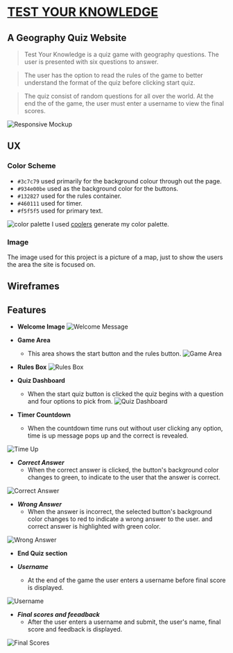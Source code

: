 # [TEST YOUR KNOWLEDGE](https://jojoakh.github.io/Test-your-knowledge/)

## A Geography Quiz Website

> Test Your Knowledge is a quiz game with geography questions. The user is presented with six questions to answer.

>The user has the option to read the rules of the game to better understand the format of the quiz before clicking start quiz.

> The quiz consist of random questions for all over the world. At the end the of the game, the user must enter a username to view the final scores. 

![Responsive Mockup](documentation/screenshot-responsive.png)
## UX

### Color Scheme

- `#3c7c79`   used primarily for the background colour through out the page.
- `#934e00be` used as the background color for the buttons.
- `#132827`   used for the rules container.
- `#460111`   used for timer.
- `#f5f5f5`   used for primary text.

![color palette](documentation/color-palette.png)
I used [coolers](https://coolors.co/f5f5f5-460111-3c7c79-934e00-132827) generate my color palette.

### Image

The image used for this project is a picture of a map, just to show the users the area the site is focused on.

## Wireframes

## Features



- **Welcome Image**
![Welcome Message](documentation/screenshot-header-image.png)


- **Game Area**    
    - This area shows the start button and the rules button.
![Game Area](documentation/screenshot-game-area.png)


- **Rules Box**
![Rules Box](documentation/screenshot-game-rules.png)


- **Quiz Dashboard**
    - When the start quiz button is clicked the quiz begins with a question and four options to pick from.
![Quiz Dashboard](documentation/screenshot-quiz-dashboard.png)


- **Timer Countdown**
    - When the countdown time runs out without user clicking any option, time is up message pops up and the correct is revealed.


![Time Up](documentation/screenshot-timeup.png)
- ***Correct Answer***    
    - When the correct answer is clicked, the button's background color changes to green, to indicate to the user that the answer is correct.


![Correct Answer](documentation/screenshot-right-answer.png)

- ***Wrong Answer***
    - When the answer is incorrect, the selected button's background color changes to red to indicate a wrong answer to the user. and correct answer is highlighted with green color.

![Wrong Answer](documentation/screenshot-wrong-answer.png)

- **End Quiz section**

- ***Username***
    - At the end of the game the user enters a username before final score is displayed.

![Username](documentation/screenshot-username-section.png)

- ***Final scores and feeadback***
    - After the user enters a username and submit, the user's name, final score and feedback is displayed.

![Final Scores](documentation/screenshot-quiz-end.png)
















    








